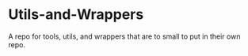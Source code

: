 # Utils-and-Wrappers
A repo for tools, utils, and wrappers that are to small to put in their own repo.
